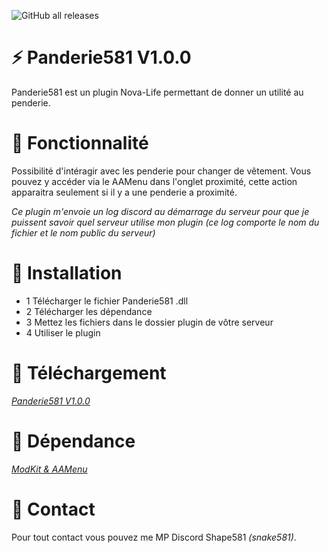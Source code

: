 ![GitHub all releases](https://img.shields.io/github/downloads/Shape581/Panderie581/total)

# ⚡ Panderie581 V1.0.0

Panderie581 est un plugin Nova-Life permettant de donner un utilité au penderie.

# 🔧 Fonctionnalité

Possibilité d'intéragir avec les penderie pour changer de vêtement. Vous pouvez y accéder via le AAMenu dans l'onglet proximité, cette action apparaitra seulement si il y a une penderie a proximité.

*Ce plugin m'envoie un log discord au démarrage du serveur pour que je puissent savoir quel serveur utilise mon plugin (ce log comporte le nom du fichier et le nom public du serveur)*

# 🔌  Installation

- 1 Télécharger le fichier Panderie581 .dll
- 2 Télécharger les dépendance
- 3 Mettez les fichiers dans le dossier plugin de vôtre serveur
- 4 Utiliser le plugin

# 🧩  Téléchargement

*[Panderie581 V1.0.0](https://github.com/Shape581/Panderie581/releases/tag/V1.0.0)*

# 📗  Dépendance

*[ModKit & AAMenu](https://github.com/Aarnow/NovaLife_ModKit-Releases/releases/tag/v2.0.0)*

# 📮  Contact

Pour tout contact vous pouvez me MP Discord Shape581 *(snake581)*.
